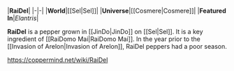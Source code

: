 |**RaiDel**|
|-|-|
|**World**|[[Sel\|Sel]]|
|**Universe**|[[Cosmere\|Cosmere]]|
|**Featured In**|*Elantris*|

**RaiDel** is a pepper grown in [[JinDo\|JinDo]] on [[Sel\|Sel]]. It is a key ingredient of [[RaiDomo Mai\|RaiDomo Mai]].
In the year prior to the [[Invasion of Arelon\|Invasion of Arelon]], RaiDel peppers had a poor season.



https://coppermind.net/wiki/RaiDel